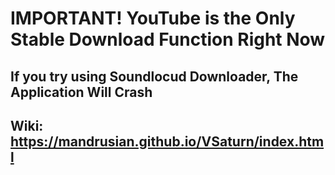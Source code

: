 # IMPORTANT! YouTube is the Only Stable Download Function Right Now
## If you try using Soundlocud Downloader, The Application Will Crash
## Wiki: https://mandrusian.github.io/VSaturn/index.html
